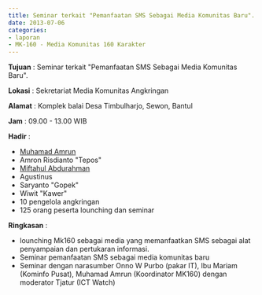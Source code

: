 ```yaml
---
title: Seminar terkait "Pemanfaatan SMS Sebagai Media Komunitas Baru".
date: 2013-07-06
categories:
- laporan
- MK-160 - Media Komunitas 160 Karakter
---
```



**Tujuan** : Seminar terkait "Pemanfaatan SMS Sebagai Media Komunitas Baru".

**Lokasi** : Sekretariat Media Komunitas Angkringan 

**Alamat** : Komplek balai Desa Timbulharjo, Sewon, Bantul 

**Jam** : 09.00 - 13.00 WIB 

**Hadir** :
* [Muhamad Amrun](http://wiki.ciptamedia.org/wiki/Muhamad_Amrun)
* Amron Risdianto "Tepos"
* [Miftahul Abdurahman](http://wiki.ciptamedia.org/wiki/Miftahul_Abdurrakhman)
* Agustinus
* Saryanto "Gopek"
* Wiwit "Kawer"
* 10 pengelola angkringan
* 125 orang peserta lounching dan seminar 

**Ringkasan** :
* lounching Mk160 sebagai media yang memanfaatkan SMS sebagai alat penyampaian dan pertukaran informasi.
* Seminar pemanfaatan SMS sebagai media komunitas baru
* Seminar dengan narasumber Onno W Purbo (pakar IT), Ibu Mariam (Kominfo Pusat), Muhamad Amrun (Koordinator MK160) dengan moderator Tjatur (ICT Watch)
